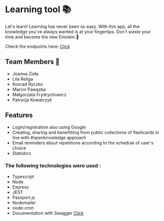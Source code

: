 # Learning tool 📚

Let's learn! Learning has never been so easy. With this app, all the knowledge you've always wanted is at your fingertips. Don't waste your time and become the new Einstein 🍎

Check the endpoints here: [Click](https://learning-tool-prod-app.herokuapp.com/)

## Team Members :muscle:

-   Joanna Zioła
-   Lila Religa
-   Konrad Ryczko
-   Marcin Pawęzka
-   Małgorzata Frydrychowicz
-   Patrycja Kowalczyk

## Features

-   Login/registration also using Google
-   Creating, sharing and benefitting from public collections of flashcards in line with #openknowledge approach
-   Email reminders about repetitions according to the schedule of user's choice
-   Statistics

### The following technologies were used :

-   Typescript
-   Node
-   Express
-   JEST
-   Passport.js
-   Nodemailer
-   node-cron
-   Documentation with Swagger [Click](https://damp-river-86373.herokuapp.com/api/docs)
